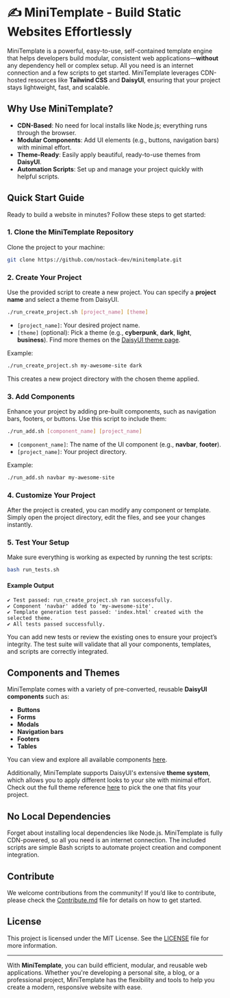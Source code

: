 
# ✍️ MiniTemplate - Build Static Websites Effortlessly

MiniTemplate is a powerful, easy-to-use, self-contained template engine that helps developers build modular, consistent web applications—**without** any dependency hell or complex setup. All you need is an internet connection and a few scripts to get started. MiniTemplate leverages CDN-hosted resources like **Tailwind CSS** and **DaisyUI**, ensuring that your project stays lightweight, fast, and scalable.

## Why Use MiniTemplate?

- **CDN-Based**: No need for local installs like Node.js; everything runs through the browser.
- **Modular Components**: Add UI elements (e.g., buttons, navigation bars) with minimal effort.
- **Theme-Ready**: Easily apply beautiful, ready-to-use themes from **DaisyUI**.
- **Automation Scripts**: Set up and manage your project quickly with helpful scripts.

## Quick Start Guide

Ready to build a website in minutes? Follow these steps to get started:

### 1. Clone the MiniTemplate Repository

Clone the project to your machine:

```bash
git clone https://github.com/nostack-dev/minitemplate.git
```

### 2. Create Your Project

Use the provided script to create a new project. You can specify a **project name** and select a theme from DaisyUI.

```bash
./run_create_project.sh [project_name] [theme]
```

- `[project_name]`: Your desired project name.
- `[theme]` (optional): Pick a theme (e.g., **cyberpunk**, **dark**, **light**, **business**). Find more themes on the [DaisyUI theme page](https://daisyui.com/docs/themes/).

Example:

```bash
./run_create_project.sh my-awesome-site dark
```

This creates a new project directory with the chosen theme applied.

### 3. Add Components

Enhance your project by adding pre-built components, such as navigation bars, footers, or buttons. Use this script to include them:

```bash
./run_add.sh [component_name] [project_name]
```

- `[component_name]`: The name of the UI component (e.g., **navbar**, **footer**).
- `[project_name]`: Your project directory.

Example:

```bash
./run_add.sh navbar my-awesome-site
```

### 4. Customize Your Project

After the project is created, you can modify any component or template. Simply open the project directory, edit the files, and see your changes instantly.

### 5. Test Your Setup

Make sure everything is working as expected by running the test scripts:

```bash
bash run_tests.sh
```

#### Example Output

```
✔ Test passed: run_create_project.sh ran successfully.
✔ Component 'navbar' added to 'my-awesome-site'.
✔ Template generation test passed: 'index.html' created with the selected theme.
✔ All tests passed successfully.
```

You can add new tests or review the existing ones to ensure your project’s integrity. The test suite will validate that all your components, templates, and scripts are correctly integrated.

## Components and Themes

MiniTemplate comes with a variety of pre-converted, reusable **DaisyUI components** such as:

- **Buttons**
- **Forms**
- **Modals**
- **Navigation bars**
- **Footers**
- **Tables**

You can view and explore all available components [here](https://daisyui.com/components/).

Additionally, MiniTemplate supports DaisyUI's extensive **theme system**, which allows you to apply different looks to your site with minimal effort. Check out the full theme reference [here](https://daisyui.com/docs/themes/) to pick the one that fits your project.

## No Local Dependencies

Forget about installing local dependencies like Node.js. MiniTemplate is fully CDN-powered, so all you need is an internet connection. The included scripts are simple Bash scripts to automate project creation and component integration.

## Contribute

We welcome contributions from the community! If you’d like to contribute, please check the [Contribute.md](./CONTRIBUTE.md) file for details on how to get started.

## License

This project is licensed under the MIT License. See the [LICENSE](./LICENSE) file for more information.

---

With **MiniTemplate**, you can build efficient, modular, and reusable web applications. Whether you're developing a personal site, a blog, or a professional project, MiniTemplate has the flexibility and tools to help you create a modern, responsive website with ease.
